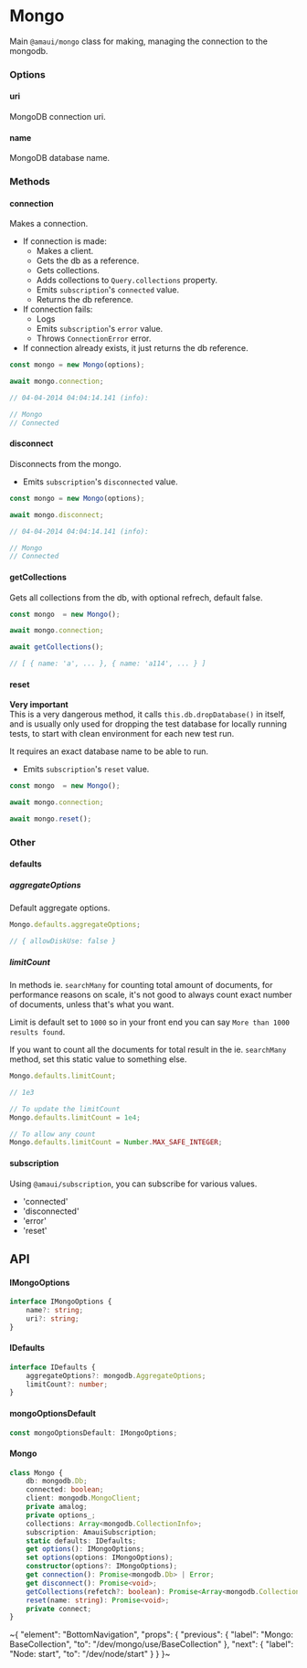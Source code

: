 
# Mongo

Main `@amaui/mongo` class for making, managing the connection to the mongodb.

### Options

#### uri

MongoDB connection uri.

#### name

MongoDB database name.

### Methods

#### connection

Makes a connection.

- If connection is made:
  - Makes a client.
  - Gets the db as a reference.
  - Gets collections.
  - Adds collections to `Query.collections` property.
  - Emits `subscription`'s `connected` value.
  - Returns the db reference.
- If connection fails:
  - Logs
  - Emits `subscription`'s `error` value.
  - Throws `ConnectionError` error.
- If connection already exists, it just returns the db reference.

```ts
const mongo = new Mongo(options);

await mongo.connection;

// 04-04-2014 04:04:14.141 (info):

// Mongo
// Connected

```

#### disconnect

Disconnects from the mongo.

- Emits `subscription`'s `disconnected` value.

```ts
const mongo = new Mongo(options);

await mongo.disconnect;

// 04-04-2014 04:04:14.141 (info):

// Mongo
// Connected

```

#### getCollections

Gets all collections from the db, with optional refrech, default false.

```ts
const mongo  = new Mongo();

await mongo.connection;

await getCollections();

// [ { name: 'a', ... }, { name: 'a114', ... } ]
```

#### reset

**Very important** \
This is a very dangerous method, it calls `this.db.dropDatabase()` in itself, and is usually only used for dropping the test database for locally running tests, to start with clean environment for each new test run.

It requires an exact database name to be able to run.

- Emits `subscription`'s `reset` value.

```ts
const mongo  = new Mongo();

await mongo.connection;

await mongo.reset();
```

### Other

#### defaults

##### aggregateOptions

Default aggregate options.

```ts
Mongo.defaults.aggregateOptions;

// { allowDiskUse: false }
```

##### limitCount

In methods ie. `searchMany` for counting total amount of documents, for performance reasons on scale, it's not good to always count exact number of documents, unless that's what you want.

Limit is default set to `1000` so in your front end you can say `More than 1000 results found`.

If you want to count all the documents for total result in the ie. `searchMany` method, set this static value to something else.

```ts
Mongo.defaults.limitCount;

// 1e3

// To update the limitCount
Mongo.defaults.limitCount = 1e4;

// To allow any count
Mongo.defaults.limitCount = Number.MAX_SAFE_INTEGER;
```

#### subscription

Using `@amaui/subscription`, you can subscribe for various values.

- 'connected'
- 'disconnected'
- 'error'
- 'reset'

## API

#### IMongoOptions

```ts
interface IMongoOptions {
    name?: string;
    uri?: string;
}
```

#### IDefaults

```ts
interface IDefaults {
    aggregateOptions?: mongodb.AggregateOptions;
    limitCount?: number;
}
```

#### mongoOptionsDefault

```ts
const mongoOptionsDefault: IMongoOptions;
```

#### Mongo

```ts
class Mongo {
    db: mongodb.Db;
    connected: boolean;
    client: mongodb.MongoClient;
    private amalog;
    private options_;
    collections: Array<mongodb.CollectionInfo>;
    subscription: AmauiSubscription;
    static defaults: IDefaults;
    get options(): IMongoOptions;
    set options(options: IMongoOptions);
    constructor(options?: IMongoOptions);
    get connection(): Promise<mongodb.Db> | Error;
    get disconnect(): Promise<void>;
    getCollections(refetch?: boolean): Promise<Array<mongodb.CollectionInfo>>;
    reset(name: string): Promise<void>;
    private connect;
}
```


~{
  "element": "BottomNavigation",
  "props": {
    "previous": {
      "label": "Mongo: BaseCollection",
      "to": "/dev/mongo/use/BaseCollection"
    },
    "next": {
      "label": "Node: start",
      "to": "/dev/node/start"
    }
  }
}~
